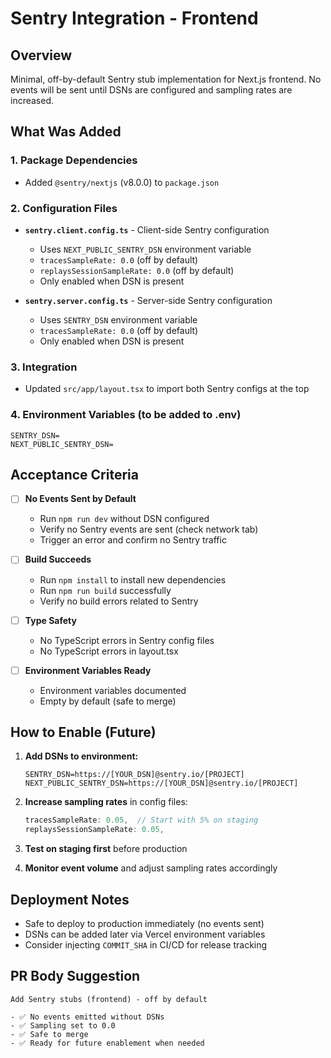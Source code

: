 # Sentry Integration - Frontend

## Overview
Minimal, off-by-default Sentry stub implementation for Next.js frontend. No events will be sent until DSNs are configured and sampling rates are increased.

## What Was Added

### 1. Package Dependencies
- Added `@sentry/nextjs` (v8.0.0) to `package.json`

### 2. Configuration Files
- **`sentry.client.config.ts`** - Client-side Sentry configuration
  - Uses `NEXT_PUBLIC_SENTRY_DSN` environment variable
  - `tracesSampleRate: 0.0` (off by default)
  - `replaysSessionSampleRate: 0.0` (off by default)
  - Only enabled when DSN is present

- **`sentry.server.config.ts`** - Server-side Sentry configuration
  - Uses `SENTRY_DSN` environment variable
  - `tracesSampleRate: 0.0` (off by default)
  - Only enabled when DSN is present

### 3. Integration
- Updated `src/app/layout.tsx` to import both Sentry configs at the top

### 4. Environment Variables (to be added to .env)
```
SENTRY_DSN=
NEXT_PUBLIC_SENTRY_DSN=
```

## Acceptance Criteria

- [ ] **No Events Sent by Default**
  - Run `npm run dev` without DSN configured
  - Verify no Sentry events are sent (check network tab)
  - Trigger an error and confirm no Sentry traffic

- [ ] **Build Succeeds**
  - Run `npm install` to install new dependencies
  - Run `npm run build` successfully
  - Verify no build errors related to Sentry

- [ ] **Type Safety**
  - No TypeScript errors in Sentry config files
  - No TypeScript errors in layout.tsx

- [ ] **Environment Variables Ready**
  - Environment variables documented
  - Empty by default (safe to merge)

## How to Enable (Future)

1. **Add DSNs to environment:**
   ```
   SENTRY_DSN=https://[YOUR_DSN]@sentry.io/[PROJECT]
   NEXT_PUBLIC_SENTRY_DSN=https://[YOUR_DSN]@sentry.io/[PROJECT]
   ```

2. **Increase sampling rates** in config files:
   ```typescript
   tracesSampleRate: 0.05,  // Start with 5% on staging
   replaysSessionSampleRate: 0.05,
   ```

3. **Test on staging first** before production

4. **Monitor event volume** and adjust sampling rates accordingly

## Deployment Notes

- Safe to deploy to production immediately (no events sent)
- DSNs can be added later via Vercel environment variables
- Consider injecting `COMMIT_SHA` in CI/CD for release tracking

## PR Body Suggestion

```
Add Sentry stubs (frontend) - off by default

- ✅ No events emitted without DSNs
- ✅ Sampling set to 0.0
- ✅ Safe to merge
- ✅ Ready for future enablement when needed
```

